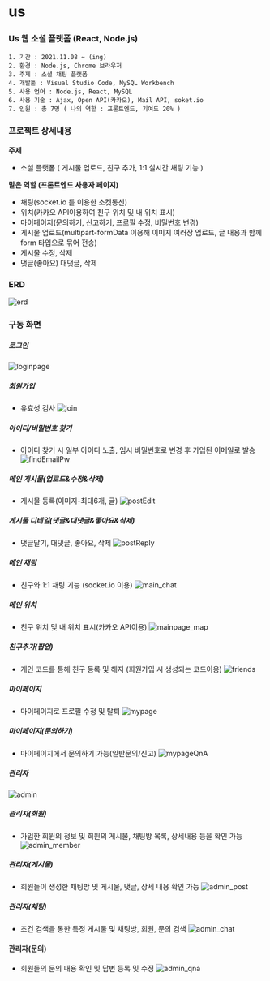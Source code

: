 # us
### Us 웹 소셜 플랫폼 (React, Node.js)

```
1. 기간 : 2021.11.08 ~ (ing)
2. 환경 : Node.js, Chrome 브라우저
3. 주제 : 소셜 채팅 플랫폼
4. 개발툴 : Visual Studio Code, MySQL Workbench
5. 사용 언어 : Node.js, React, MySQL
6. 사용 기술 : Ajax, Open API(카카오), Mail API, soket.io
7. 인원 : 총 7명 ( 나의 역할 : 프론트엔드, 기여도 20% )
```

### 프로젝트 상세내용
**주제**
* 소셜 플랫폼 ( 게시물 업로드, 친구 추가, 1:1 실시간 채팅 기능 )

**맡은 역할 (프론트엔드 사용자 페이지)**
+ 채팅(socket.io 를 이용한 소켓통신)
+ 위치(카카오 API이용하여 친구 위치 및 내 위치 표시)
+ 마이페이지(문의하기, 신고하기, 프로필 수정, 비밀번호 변경)
+ 게시물 업로드(multipart-formData 이용해 이미지 여러장 업로드, 글 내용과 함께 form 타입으로 묶어 전송)
+ 게시물 수정, 삭제
+ 댓글(좋아요) 대댓글, 삭제

### ERD
![erd](https://user-images.githubusercontent.com/75155418/147924496-f23517bb-a120-42fb-99bd-3d58fecb7567.png)

### 구동 화면
##### 로그인
![loginpage](https://user-images.githubusercontent.com/75155418/146747126-be0c1e0a-a5ed-4161-8087-fad02c7b8370.png)

##### 회원가입
+ 유효성 검사
![join](https://user-images.githubusercontent.com/75155418/147923649-53450fe3-6a37-4a93-96ec-9c1a2802d7c8.gif)

##### 아이디/비밀번호 찾기
+ 아이디 찾기 시 일부 아이디 노출, 임시 비밀번호로 변경 후 가입된 이메일로 발송
![findEmailPw](https://user-images.githubusercontent.com/75155418/147923514-a4b0655e-47fd-4a3b-90c5-53b574eebfcb.gif)

##### 메인 게시물(업로드&수정&삭제)
* 게시물 등록(이미지-최대6개, 글)
![postEdit](https://user-images.githubusercontent.com/75155418/147921380-207e53d2-35a6-4081-8197-6a6600192b72.gif)

##### 게시물 디테일(댓글&대댓글&좋아요&삭제)
* 댓글달기, 대댓글, 좋아요, 삭제
![postReply](https://user-images.githubusercontent.com/75155418/147920700-bb4737da-f1ce-4075-98f2-c6413c8fda1f.gif)

##### 메인 채팅
* 친구와 1:1 채팅 기능 (socket.io 이용)
![main_chat](https://user-images.githubusercontent.com/75155418/146749862-fa85f101-d265-4edf-93d7-3a68684bd034.gif)

##### 메인 위치
+ 친구 위치 및 내 위치 표시(카카오 API이용)
![mainpage_map](https://user-images.githubusercontent.com/75155418/146751025-34bc2a93-6d10-41bc-aa95-9d8a58d4d3dc.gif)

##### 친구추가(팝업)
* 개인 코드를 통해 친구 등록 및 해지 (회원가입 시 생성되는 코드이용)
![friends](https://user-images.githubusercontent.com/75155418/146752451-9ea2a8d5-e184-4b55-889c-c44fa6a7f89c.gif)

##### 마이페이지
* 마이페이지로 프로필 수정 및 탈퇴
![mypage](https://user-images.githubusercontent.com/75155418/145069673-abfc1f3f-bb50-44e9-9a22-01ae606635a3.png)

##### 마이페이지(문의하기)
* 마이페이지에서 문의하기 가능(일반문의/신고)
![mypageQnA](https://user-images.githubusercontent.com/75155418/145070591-a3fdabc1-f77e-46d6-b05e-538c3dfffcfe.png)

##### 관리자
![admin](https://user-images.githubusercontent.com/75155418/145069519-1c291401-f7ed-43c8-9f0c-66e72e68be77.png)

##### 관리자(회원)
+ 가입한 회원의 정보 및 회원의 게시물, 채팅방 목록, 상세내용 등을 확인 가능
![admin_member](https://user-images.githubusercontent.com/75155418/146754218-9c9b7bea-a06a-4814-a76d-cea89f7ca6bb.gif)

##### 관리자(게시물)
+ 회원들이 생성한 채팅방 및 게시물, 댓글, 상세 내용 확인 가능
![admin_post](https://user-images.githubusercontent.com/75155418/146757209-044e5e9a-ff4f-4920-a022-97869abf2e74.gif)

##### 관리자(채팅)
+ 조건 검색을 통한 특정 게시물 및 채팅방, 회원, 문의 검색
![admin_chat](https://user-images.githubusercontent.com/75155418/146757581-f4177159-1d3f-4f21-a8a8-984aa13d5ffe.gif)

#### 관리자(문의)
+ 회원들의 문의 내용 확인 및 답변 등록 및 수정
![admin_qna](https://user-images.githubusercontent.com/75155418/146758802-30ca64a7-a431-49c9-b4ae-5dcaa192aaf1.png)
